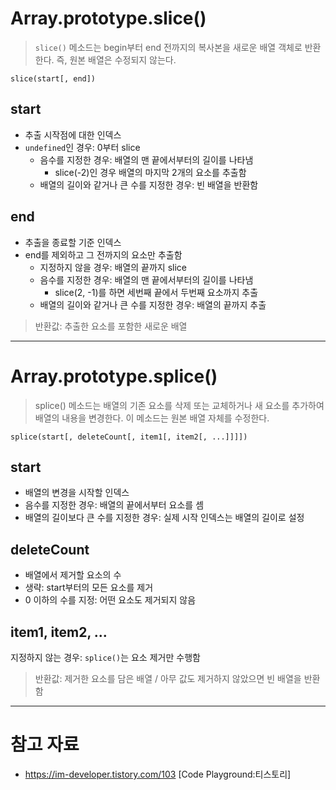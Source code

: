 # Array​.prototype​.slice()

> `slice()` 메소드는 begin부터 end 전까지의 복사본을 새로운 배열 객체로 반환한다. 즉, 원본 배열은 수정되지 않는다.

`slice(start[, end])`

## start

- 추출 시작점에 대한 인덱스
- `undefined`인 경우: 0부터 slice
  - 음수를 지정한 경우: 배열의 맨 끝에서부터의 길이를 나타냄
    - slice(-2)인 경우 배열의 마지막 2개의 요소를 추출함
  - 배열의 길이와 같거나 큰 수를 지정한 경우: 빈 배열을 반환함

## end

- 추출을 종료할 기준 인덱스
- end를 제외하고 그 전까지의 요소만 추출함
  - 지정하지 않을 경우: 배열의 끝까지 slice
  - 음수를 지정한 경우: 배열의 맨 끝에서부터의 길이를 나타냄
    - slice(2, -1)를 하면 세번째 끝에서 두번째 요소까지 추출
  - 배열의 길이와 같거나 큰 수를 지정한 경우: 배열의 끝까지 추출

> 반환값: 추출한 요소를 포함한 새로운 배열

---

# Array​.prototype​.splice()

> splice() 메소드는 배열의 기존 요소를 삭제 또는 교체하거나 새 요소를 추가하여 배열의 내용을 변경한다. 이 메소드는 원본 배열 자체를 수정한다.

`splice(start[, deleteCount[, item1[, item2[, ...]]]])`

## start

- 배열의 변경을 시작할 인덱스
- 음수를 지정한 경우: 배열의 끝에서부터 요소를 셈
- 배열의 길이보다 큰 수를 지정한 경우: 실제 시작 인덱스는 배열의 길이로 설정

## deleteCount

- 배열에서 제거할 요소의 수
- 생략: start부터의 모든 요소를 제거
- 0 이하의 수를 지정: 어떤 요소도 제거되지 않음

## item1, item2, ...

지정하지 않는 경우: `splice()`는 요소 제거만 수행함

> 반환값: 제거한 요소를 담은 배열 / 아무 값도 제거하지 않았으면 빈 배열을 반환함

---

# 참고 자료

- https://im-developer.tistory.com/103 [Code Playground:티스토리]
